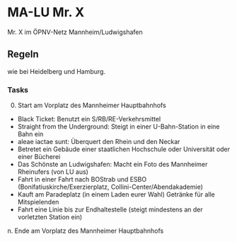 # MA-LU Mr. X
Mr. X im ÖPNV-Netz Mannheim/Ludwigshafen

## Regeln
wie bei Heidelberg und Hamburg.

### Tasks

0. Start am Vorplatz des Mannheimer Hauptbahnhofs

* Black Ticket: Benutzt ein S/RB/RE-Verkehrsmittel 
* Straight from the Underground: Steigt in einer U-Bahn-Station in eine Bahn ein
* aleae iactae sunt: Überquert den Rhein und den Neckar
* Betretet ein Gebäude einer staatlichen Hochschule oder Universität oder einer Bücherei
* Das Schönste an Ludwigshafen: Macht ein Foto des Mannheimer Rheinufers (von LU aus)
* Fahrt in einer Fahrt nach BOStrab und ESBO (Bonifatiuskirche/Exerzierplatz, Collini-Center/Abendakademie)
* Kauft am Paradeplatz (in einem Laden eurer Wahl) Getränke für alle Mitspielenden
* Fahrt eine Linie bis zur Endhaltestelle (steigt mindestens an der vorletzten Station ein)
  
n. Ende am Vorplatz des Mannheimer Hauptbahnhofs
